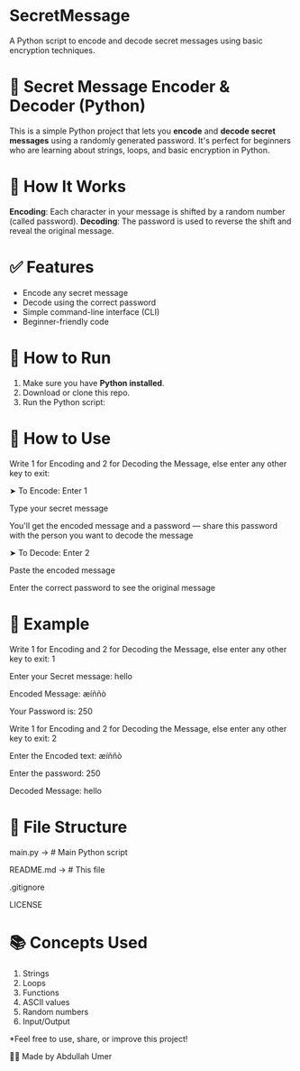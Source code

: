 # SecretMessage
A Python script to encode and decode secret messages using basic encryption techniques.

# 🔐 Secret Message Encoder & Decoder (Python)
This is a simple Python project that lets you **encode** and **decode secret messages** using a randomly generated password. It's perfect for beginners who are learning about strings, loops, and basic encryption in Python.

# 🧠 How It Works
**Encoding**: Each character in your message is shifted by a random number (called password).
**Decoding**: The password is used to reverse the shift and reveal the original message.

# ✅ Features
- Encode any secret message
- Decode using the correct password
- Simple command-line interface (CLI)
- Beginner-friendly code

# 🚀 How to Run
1. Make sure you have **Python installed**.
2. Download or clone this repo.
3. Run the Python script:

# 🤺 How to Use
Write 1 for Encoding and 2 for Decoding the Message, else enter any other key to exit:

➤ To Encode:
Enter 1

Type your secret message

You'll get the encoded message and a password — share this password with the person you want to decode the message

➤ To Decode:
Enter 2

Paste the encoded message

Enter the correct password to see the original message

# 📝 Example
Write 1 for Encoding and 2 for Decoding the Message, else enter any other key to exit: 1

Enter your Secret message: hello

Encoded Message: æíññò

Your Password is: 250

Write 1 for Encoding and 2 for Decoding the Message, else enter any other key to exit: 2

Enter the Encoded text: æíññò

Enter the password: 250

Decoded Message: hello

# 📁 File Structure
main.py     ->    # Main Python script

README.md   ->    # This file

.gitignore

LICENSE

# 📚 Concepts Used
1. Strings
2. Loops
3. Functions
4. ASCII values
5. Random numbers
6. Input/Output

*Feel free to use, share, or improve this project!

👨‍💻 Made by Abdullah Umer
